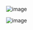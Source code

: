 ![image](https://github.com/zyzzfh/joeware/assets/84226835/e36d0336-1c8d-4762-9e89-3fe7c28da747)


![image](https://github.com/zyzzfh/joeware/assets/84226835/983a26b4-8afb-40b2-9e35-1a5980aac4b2)




